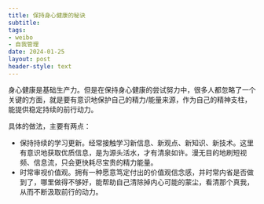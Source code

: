 ```yaml
---
title: 保持身心健康的秘诀
subtitle: 
tags: 
- weibo
- 自我管理
date: 2024-01-25
layout: post
header-style: text
---
```


身心健康是基础生产力。但是在保持身心健康的尝试努力中，很多人都忽略了一个关键的方面，就是要有意识地保护自己的精力/能量来源，作为自己的精神支柱，能提供稳定持续的前行动力。

具体的做法，主要有两点：
- 保持持续的学习更新。经常接触学习新信息、新观点、新知识、新技术。这里有意识地获取优质信息，是为源头活水，才有清泉如许。漫无目的地刷短视频、信息流，只会更快耗尽宝贵的精力能量。
- 时常审视价值观。拥有一种愿意笃定付出的价值观信念感，并时常内省是否做到了，哪里做得不够好，能帮助自己清除掉内心可能的蒙尘，看清那个真我，从而不断汲取前行的动力。